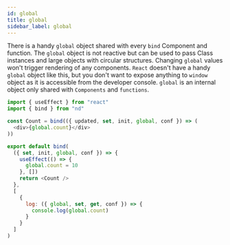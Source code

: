 ```yaml
---
id: global
title: global
sidebar_label: global
---
```


There is a handy `global` object shared with every `bind` Component and function. The `global` object is not reactive but can be used to pass Class instances and large objects with circular structures. Changing `global` values won't trigger rendering of any components. `React` doesn't have a handy `global` object like this, but you don't want to expose anything to `window` object as it is accessible from the developer console. `global` is an internal object only shared with `Components` and `functions`.

```javascript
import { useEffect } from "react"
import { bind } from "nd"

const Count = bind(({ updated, set, init, global, conf }) => (
  <div>{global.count}</div>
))

export default bind(
  ({ set, init, global, conf }) => {
    useEffect(() => {
      global.count = 10
    }, [])
    return <Count />
  },
  [
    {
      log: ({ global, set, get, conf }) => {
        console.log(global.count)
      }
    }
  ]
)
```

